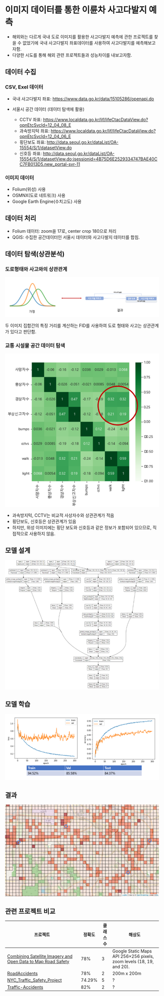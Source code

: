 # 이미지 데이터를 통한 이륜차 사고다발지 예측

- 해외와는 다르게 국내 도로 이미지를 활용한 사고다발지 예측에 관한 프로젝트를 찾을 수 없었기에 국내 사고다발지 좌표데이터를 사용하여 사고다발지를 예측해보고자함.
- 다양한 시도를 통해 해외 관련 프로젝트들과 성능차이를 내보고자함.

## 데이터 수집

### CSV, Exel 데이터

- 국내 사고다발지 좌표: https://www.data.go.kr/data/15105286/openapi.do

- 서울시 공간 데이터 (데이터 탐색에 활용)
  - CCTV 좌표: https://www.localdata.go.kr/lif/lifeCtacDataView.do?opnEtcSvcId=12_04_08_E
  - 과속방지턱 좌표: https://www.localdata.go.kr/lif/lifeCtacDataView.do?opnEtcSvcId=12_04_06_E
  - 횡단보도 좌표: http://data.seoul.go.kr/dataList/OA-15554/S/1/datasetView.do
  - 신호등 좌표: http://data.seoul.go.kr/dataList/OA-15554/S/1/datasetView.do;jsessionid=4B75D6E2529334747BAE40CC7FB013D5.new_portal-svr-11


### 이미지 데이터

- Folium(위성) 사용
- OSMNX(도로 네트워크) 사용
- Google Earth Engine(수치고도) 사용

## 데이터 처리

- Folium 데이터: zoom을 17로, center crop 180으로 처리
- QGIS: 수집한 공간데이터인 서울시 데이터와 사고다발지 데이터를 합침.

## 데이터 탐색(상관분석)

### 도로형태와 사고와의 상관관계

![1669549713632](image/README/1669549713632.png)

두 이미지 집합간의 특징 거리를 계산하는 FID를 사용하여 도로 형태와 사고는 상관관계가 있다고 판단함.


### 교통 시설물 공간 데이터 탐색

![1669549179699](image/README/1669549179699.png)

- 과속방지턱, CCTV는 비교적 사상자수와 상관관계가 적음
- 횡단보도, 신호등은 상관관계가 있음
- 하지만, 위성 이미지에는 횡단 보도와 신호등과 같은 정보가 포함되어 있으므로, 직접적으로 사용하지 않음.



## 모델 설계

![1669548466518](image/README/1669548466518.png)

## 모델 학습

![1669548516565](image/README/1669548516565.png)

## 결과

![1669548418762](image/README/1669548418762.png)


## 관련 프로젝트 비교

|프로젝트|정확도|클래스 수|해상도|
|-|-|-|-|
|[Combining Satellite Imagery and Open Data to Map Road Safety](https://ojs.aaai.org/index.php/AAAI/article/view/11168/11027)|78%|3|Google Static Maps API 256×256 pixels, zoom levels (18, 19, and 20).|
|[RoadAccidents](https://github.com/Polmax/RoadAccidents)|78%| 2|200m x 200m| 
|[NYC_Traffic_Safety_Project](https://github.com/panzihang/NYC_Traffic_Safety_Project)| 74.29%| 5| ?|
|[Traffic-Accidents](https://github.com/chineseballer06/Traffic-Accidents)|82%|2|?|
